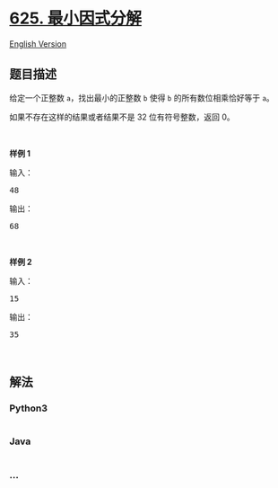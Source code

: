 # [625. 最小因式分解](https://leetcode.cn/problems/minimum-factorization)

[English Version](/solution/0600-0699/0625.Minimum%20Factorization/README_EN.md)

## 题目描述

<!-- 这里写题目描述 -->

<p>给定一个正整数 <code>a</code>，找出最小的正整数 <code>b</code> 使得 <code>b</code> 的所有数位相乘恰好等于 <code>a</code>。</p>

<p>如果不存在这样的结果或者结果不是 32 位有符号整数，返回 0。</p>

<p>&nbsp;</p>

<p><strong>样例 1</strong></p>

<p>输入：</p>

<pre>48 
</pre>

<p>输出：</p>

<pre>68</pre>

<p>&nbsp;</p>

<p><strong>样例 2</strong></p>

<p>输入：</p>

<pre>15
</pre>

<p>输出：</p>

<pre>35</pre>

<p>&nbsp;</p>

## 解法

<!-- 这里可写通用的实现逻辑 -->

<!-- tabs:start -->

### **Python3**

<!-- 这里可写当前语言的特殊实现逻辑 -->

```python


```

### **Java**

<!-- 这里可写当前语言的特殊实现逻辑 -->

```java


```

### **...**

```


```

<!-- tabs:end -->
